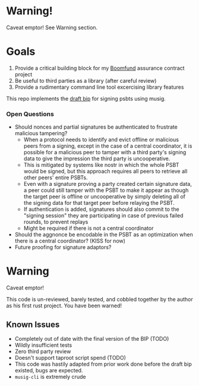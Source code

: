 # Warning!

Caveat emptor! See Warning section.

# Goals

1. Provide a critical building block for my [Boomfund](http://boomfund.net) assurance contract project
2. Be useful to third parties as a library (after careful review)
3. Provide a rudimentary command line tool excercising library features

This repo implements the [draft bip](https://github.com/achow101/bips/tree/musig2-psbt) for signing psbts using musig.

### Open Questions

- Should nonces and partial signatures be authenticated to frustrate malicious tampering?
  - When a protocol needs to identify and evict offline or malicious peers from a signing, except in the case of a central coordinator, it is possible for a malicious peer to tamper with a third party's signing data to give the impression the third party is uncooperative.
  - This is mitigated by systems like nostr in which the whole PSBT would be signed, but this approach requires all peers to retrieve all other peers' entire PSBTs.
  - Even with a signature proving a party created certain signature data, a peer could still tamper with the PSBT to make it appear as though the target peer is offline or uncooperative by simply deleting all of the signing data for that target peer before relaying the PSBT.
  - If authentication is added, signatures should also commit to the "signing session" they are participating in case of previous failed rounds, to prevent replays
  - Might be required if there is not a central coordinator
- Should the aggnonce be encodable in the PSBT as an optimization when there is a central coordinator? (KISS for now)
- Future proofing for signature adaptors?

# Warning

Caveat emptor!

This code is un-reviewed, barely tested, and cobbled together by the author as his first rust project. You have been warned!

## Known Issues

* Completely out of date with the final version of the BIP (TODO)
* Wildly insufficient tests
* Zero third party review
* Doesn't support taproot script spend (TODO)
* This code was hastily adapted from prior work done before the draft bip existed, bugs are expected.
* `musig-cli` is extremely crude
